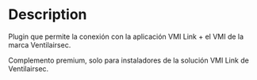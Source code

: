 Description
===

Plugin que permite la conexión con la aplicación VMI Link + el VMI de la marca Ventilairsec.

Complemento premium, solo para instaladores de la solución VMI Link de Ventilairsec.
